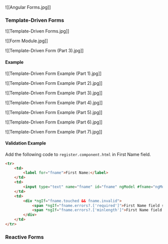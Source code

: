 ![[Angular Forms.jpg]]

### Template-Driven Forms

![[Template-Driven Forms.jpg]]

![[Form Module.jpg]]

![[Template-Driven Form (Part 3).jpg]]

#### Example

![[Template-Driven Form Example (Part 1).jpg]]

![[Template-Driven Form Example (Part 2).jpg]]

![[Template-Driven Form Example (Part 3).jpg]]

![[Template-Driven Form Example (Part 4).jpg]]

![[Template-Driven Form Example (Part 5).jpg]]

![[Template-Driven Form Example (Part 6).jpg]]

![[Template-Driven Form Example (Part 7).jpg]]

#### Validation Example

Add the following code to `register.component.html` in First Name field.

```html
<tr>
	<td>
		<label for="fname">First Name:</label>
	</td>
	<td>
		<input type="text" name="fname" id="fname" ngModel #fname="ngModel" required minlength="3"/>
	</td>
	<td>
		<div *ngIf="fname.touched && fname.invalid">
			<span *ngIf="fname.errors?.['required']">First Name field should not be blank!</span>
			<span *ngIf="fname.errors?.['minlength']">First Name field should be atleast 3 characters!</span>
		</div>
	</td>
</tr>
```

### Reactive Forms
